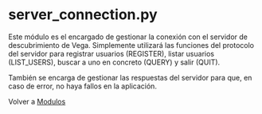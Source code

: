 # server_connection.py
Este módulo es el encargado de gestionar la conexión con el servidor de descubrimiento de Vega. Simplemente utilizará las funciones del protocolo del servidor para registrar usuarios (REGISTER), listar usuarios (LIST_USERS), buscar a uno en concreto (QUERY) y salir (QUIT).

También se encarga de gestionar las respuestas del servidor para que, en caso de error, no haya fallos en la aplicación.

Volver a [Modulos](Modulos)
